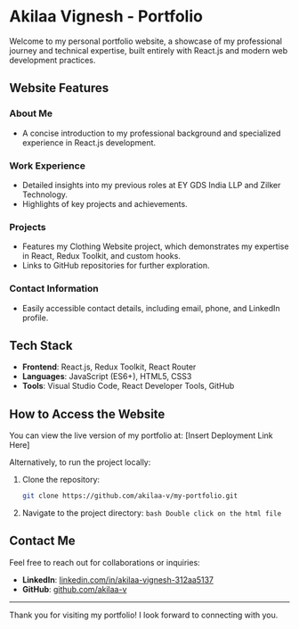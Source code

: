 # Akilaa Vignesh - Portfolio

Welcome to my personal portfolio website, a showcase of my professional journey and technical expertise, built entirely with React.js and modern web development practices.

## **Website Features**

### **About Me**
- A concise introduction to my professional background and specialized experience in React.js development.

### **Work Experience**
- Detailed insights into my previous roles at EY GDS India LLP and Zilker Technology.
- Highlights of key projects and achievements.

### **Projects**
- Features my Clothing Website project, which demonstrates my expertise in React, Redux Toolkit, and custom hooks.
- Links to GitHub repositories for further exploration.

### **Contact Information**
- Easily accessible contact details, including email, phone, and LinkedIn profile.

## **Tech Stack**
- **Frontend**: React.js, Redux Toolkit, React Router
- **Languages**: JavaScript (ES6+), HTML5, CSS3
- **Tools**: Visual Studio Code, React Developer Tools, GitHub

## **How to Access the Website**
You can view the live version of my portfolio at: [Insert Deployment Link Here]

Alternatively, to run the project locally:

1. Clone the repository:
   ```bash
   git clone https://github.com/akilaa-v/my-portfolio.git
   ```

2. Navigate to the project directory:
  ```bash Double click on the html file ```

   
## **Contact Me**
Feel free to reach out for collaborations or inquiries:

- **LinkedIn**: [linkedin.com/in/akilaa-vignesh-312aa5137](https://www.linkedin.com/in/akilaa-vignesh-312aa5137)
- **GitHub**: [github.com/akilaa-v](https://github.com/akilaa-v)

---

Thank you for visiting my portfolio! I look forward to connecting with you.
